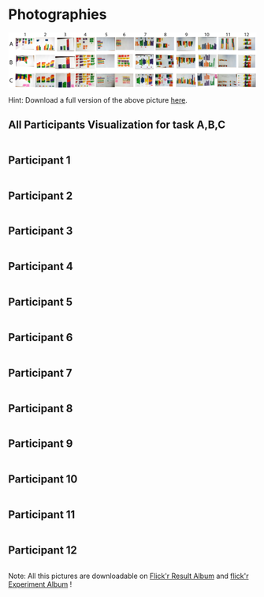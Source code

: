 # Photographies 

![All visualization produce by participant](images/teaser2.png)

Hint: Download a full version of the above picture [here](images/fig4-token-construction-visual-representation.png).

## All Participants Visualization for task A,B,C 
<div style='position: relative; height: 0; overflow: hidden;'><iframe id='iframe' src='galleria/plugins/flickr/gallerySearch.html?q=search:CV1VIZRESULT' scrolling='no' frameborder='0'style='width:100%; height:500px; position: absolute; top:0; left:0;' ></iframe></div>


## Participant 1
<div style='position: relative; height: 0; overflow: hidden;'><iframe id='iframe' src='galleria/plugins/flickr/gallerySearch.html?q=search:CSP1%20CV1INFOVIZ' scrolling='no' frameborder='0'style='width:100%; height:500px; position: absolute; top:0; left:0;' ></iframe></div>


## Participant 2
<div style='position: relative; height: 0; overflow: hidden;'><iframe id='iframe' src='galleria/plugins/flickr/gallerySearch.html?q=search:CSP2%20CV1INFOVIZ' scrolling='no' frameborder='0'style='width:100%; height:500px; position: absolute; top:0; left:0;' ></iframe></div>

## Participant 3
<div style='position: relative; height: 0; overflow: hidden;'><iframe id='iframe' src='galleria/plugins/flickr/gallerySearch.html?q=search:CSP3%20CV1INFOVIZ' scrolling='no' frameborder='0'style='width:100%; height:500px; position: absolute; top:0; left:0;' ></iframe></div>

## Participant 4
<div style='position: relative; height: 0; overflow: hidden;'><iframe id='iframe' src='galleria/plugins/flickr/gallerySearch.html?q=search:CSP4%20CV1INFOVIZ' scrolling='no' frameborder='0'style='width:100%; height:500px; position: absolute; top:0; left:0;' ></iframe></div>

## Participant 5
<div style='position: relative; height: 0; overflow: hidden;'><iframe id='iframe' src='galleria/plugins/flickr/gallerySearch.html?q=search:CSP5%20CV1INFOVIZ' scrolling='no' frameborder='0'style='width:100%; height:500px; position: absolute; top:0; left:0;' ></iframe></div>

## Participant 6
<div style='position: relative; height: 0; overflow: hidden;'><iframe id='iframe' src='galleria/plugins/flickr/gallerySearch.html?q=search:CSP6%20CV1INFOVIZ' scrolling='no' frameborder='0'style='width:100%; height:500px; position: absolute; top:0; left:0;' ></iframe></div>

## Participant 7
<div style='position: relative; height: 0; overflow: hidden;'><iframe id='iframe' src='galleria/plugins/flickr/gallerySearch.html?q=search:CSP77%20CV1INFOVIZ' scrolling='no' frameborder='0'style='width:100%; height:500px; position: absolute; top:0; left:0;' ></iframe></div>

## Participant 8
<div style='position: relative; height: 0; overflow: hidden;'><iframe id='iframe' src='galleria/plugins/flickr/gallerySearch.html?q=search:CSP8%20CV1INFOVIZ' scrolling='no' frameborder='0'style='width:100%; height:500px; position: absolute; top:0; left:0;' ></iframe></div>

## Participant 9
<div style='position: relative; height: 0; overflow: hidden;'><iframe id='iframe' src='galleria/plugins/flickr/gallerySearch.html?q=search:CSP9%20CV1INFOVIZ' scrolling='no' frameborder='0'style='width:100%; height:500px; position: absolute; top:0; left:0;' ></iframe></div>

## Participant 10
<div style='position: relative; height: 0; overflow: hidden;'><iframe id='iframe' src='galleria/plugins/flickr/gallerySearch.html?q=search:CSP10%20CV1INFOVIZ' scrolling='no' frameborder='0'style='width:100%; height:500px; position: absolute; top:0; left:0;' ></iframe></div>

## Participant 11
<div style='position: relative; height: 0; overflow: hidden;'><iframe id='iframe' src='galleria/plugins/flickr/gallerySearch.html?q=search:CSP11%20CV1INFOVIZ' scrolling='no' frameborder='0'style='width:100%; height:500px; position: absolute; top:0; left:0;' ></iframe></div>

## Participant 12
<div style='position: relative; height: 0; overflow: hidden;'><iframe id='iframe' src='galleria/plugins/flickr/gallerySearch.html?q=search:CSP12%20CV1INFOVIZ' scrolling='no' frameborder='0'style='width:100%; height:500px; position: absolute; top:0; left:0;' ></iframe></div>


Note: All this pictures are downloadable on [Flick'r Result Album](https://www.flickr.com/photos/samuel-huron/sets/72157646219223808/) and [flick'r Experiment Album](https://www.flickr.com/photos/samuel-huron/sets/72157646140497869/) !

